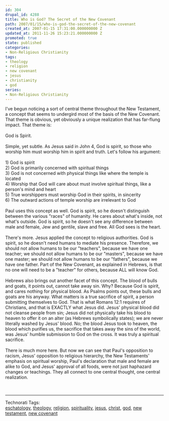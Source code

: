 ```yaml
---
id: 304
drupal_id: 4288
title: Who is God? The Secret of the New Covenant
path: 2007/01/15/who-is-god-the-secret-of-the-new-covenant
created_at: 2007-01-15 17:31:00.000000000 Z
updated_at: 2011-11-26 15:23:21.000000000 Z
promoted: true
state: published
categories:
- Non-Religious Christianity
tags:
- theology
- religion
- new covenant
- jesus
- christianity
- god
series:
- Non-Religious Christianity
---
```

I've begun noticing a sort of central theme throughout the New Testament, a concept that seems to undergird most of the basis of the New Covenant. That theme is obvious, yet obviously a unique realization that has far-flung impact. That theme is:<br /><br />God is Spirit.<br /><br />Simple, yet subtle. As Jesus said in John 4, God is spirit, so those who worship him must worship him in spirit and truth. Let's follow his argument:<br /><br />1) God is spirit<br />2) God is primarily concerned with spiritual things<br />3) God is not concerned with physical things like where the temple is located<br />4) Worship that God will care about must involve spiritual things, like a person's mind and heart<br />5) True worshippers must worship God in their spirits, in sincerity<br />6) The outward actions of temple worship are irrelevant to God<br /><br />Paul uses this concept as well. God is spirit, so he doesn't distinguish between the various "races" of humanity. He cares about what's inside, not what's outside. God is spirit, so he doesn't see any difference between male and female, Jew and gentile, slave and free. All God sees is the heart.<br /><br />There's more. Jesus applied the concept to religious authorities. God is spirit, so he doesn't need humans to mediate his presence. Therefore, we should not allow humans to be our "teachers", because we have one teacher; we should not allow humans to be our "masters", because we have one master; we should not allow humans to be our "fathers", because we have one father. Part of the New Covenant, as explained in Hebrews, is that no one will need to be a "teacher" for others, because ALL will know God.<br /><br />Hebrews also brings out another facet of this concept. The blood of bulls and goats, it points out, cannot take away sin. Why? Because God is spirit, and cares nothing for physical blood. As Psalms points out, these bulls and goats are his anyway. What matters is a true sacrifice of spirit, a person submitting themselves to God. That is what Romans 12:1 requires of Christians, and that is EXACTLY what Jesus did. Jesus' physical blood did not cleanse people from sin; Jesus did not physically take his blood to heaven to offer it on an alter (as Hebrews symbolically states); we are never literally washed by Jesus' blood. No; the blood Jesus took to heaven, the blood which purifies us, the sacrifice that takes away the sins of the world, was Jesus' humble submission to God on the cross. It was truly a spiritual sacrifice.<br /><br />There is much more here. But now we can see that Paul's opposition to racism, Jesus' opposition to religious hierarchy, the New Testaments' emphasis on spiritual worship, Paul's declaration that male and female are alike to God, and Jesus' approval of all foods, were not just haphazard changes or teachings. They all connect to one central thought, one central realization.<br /><br /><br /><hr /><span class="technoratitag">Technorati Tags:<br /><a href="http://www.technorati.com/tag/eschatology" target="_blank" rel="tag" title="Link to Technorati Tag category for eschatology">eschatology</a>, <a href="http://www.technorati.com/tag/theology" target="_blank" rel="tag" title="Link to Technorati Tag category for theology">theology</a>, <a href="http://www.technorati.com/tag/religion" target="_blank" rel="tag" title="Link to Technorati Tag category for religion">religion</a>, <a href="http://www.technorati.com/tag/spirituality" target="_blank" rel="tag" title="Link to Technorati Tag category for spirituality">spirituality</a>, <a href="http://www.technorati.com/tag/jesus" target="_blank" rel="tag" title="Link to Technorati Tag category for jesus">jesus</a>, <a href="http://www.technorati.com/tag/christ" target="_blank" rel="tag" title="Link to Technorati Tag category for christ">christ</a>, <a href="http://www.technorati.com/tag/god" target="_blank" rel="tag" title="Link to Technorati Tag category for god">god</a>, <a href="http://www.technorati.com/tag/new+testament" target="_blank" rel="tag" title="Link to Technorati Tag category for new testament">new testament</a>, <a href="http://www.technorati.com/tag/new+covenant" target="_blank" rel="tag" title="Link to Technorati Tag category for new covenant">new covenant</a></span><br />

